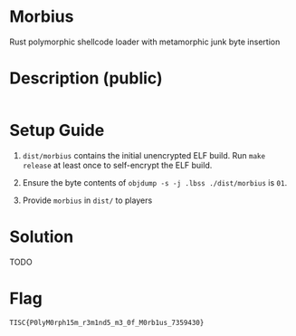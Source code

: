 # Morbius

Rust polymorphic shellcode loader with metamorphic junk byte insertion

# Description (public)

```shell
```

# Setup Guide

1. `dist/morbius` contains the initial unencrypted ELF build. Run `make release` at least once to self-encrypt the ELF build.

2. Ensure the byte contents of `objdump -s -j .lbss ./dist/morbius` is `01`.

2. Provide `morbius` in `dist/` to players

# Solution

TODO

# Flag

`TISC{P0lyM0rph15m_r3m1nd5_m3_0f_M0rb1us_7359430}`

